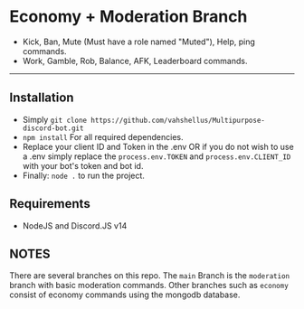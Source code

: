 # Economy + Moderation Branch
- Kick, Ban, Mute (Must have a role named "Muted"), Help, ping commands.
- Work, Gamble, Rob, Balance, AFK, Leaderboard commands.
-------------------
## Installation
- Simply `git clone https://github.com/vahshellus/Multipurpose-discord-bot.git`
- `npm install` For all required dependencies.
- Replace your client ID and Token in the .env OR if you do not wish to use a .env simply replace the `process.env.TOKEN` and `process.env.CLIENT_ID` with your bot's token and bot id.
- Finally: `node .` to run the project.

## Requirements
- NodeJS and Discord.JS v14

## NOTES
There are several branches on this repo. The `main` Branch is the `moderation` branch with basic moderation commands. Other branches such as `economy` consist of economy commands using the mongodb database.
